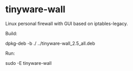 # tinyware-wall
Linux personal firewall with GUI based on iptables-legacy.

Build:

dpkg-deb -b ./ ../tinyware-wall_2.5_all.deb

Run:

sudo -E tinyware-wall
